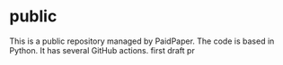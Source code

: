 # public

This is a public repository managed by PaidPaper. The code is based in Python. It has several GitHub actions.
first draft pr 
